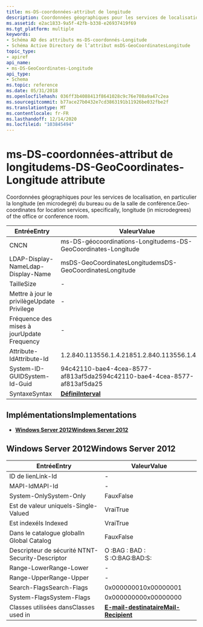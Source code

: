 ```yaml
---
title: ms-DS-coordonnées-attribut de longitude
description: Coordonnées géographiques pour les services de localisation, en particulier la longitude (en microdegré) du bureau ou de la salle de conférence.
ms.assetid: e2ac1833-9a5f-42fb-b338-e26937419f69
ms.tgt_platform: multiple
keywords:
- Schéma AD des attributs ms-DS-coordonnés-Longitude
- Schéma Active Directory de l’attribut msDS-GeoCoordinatesLongitude
topic_type:
- apiref
api_name:
- ms-DS-GeoCoordinates-Longitude
api_type:
- Schema
ms.topic: reference
ms.date: 05/31/2018
ms.openlocfilehash: 036ff3b4088413f8641028c9c76e708a9a47c2ea
ms.sourcegitcommit: b77ace27b0432e7cd3863191b11926be032fbe2f
ms.translationtype: MT
ms.contentlocale: fr-FR
ms.lasthandoff: 12/14/2020
ms.locfileid: "103845494"
---
```

# <a name="ms-ds-geocoordinates-longitude-attribute"></a><span data-ttu-id="3021a-105">ms-DS-coordonnées-attribut de longitude</span><span class="sxs-lookup"><span data-stu-id="3021a-105">ms-DS-GeoCoordinates-Longitude attribute</span></span>

<span data-ttu-id="3021a-106">Coordonnées géographiques pour les services de localisation, en particulier la longitude (en microdegré) du bureau ou de la salle de conférence.</span><span class="sxs-lookup"><span data-stu-id="3021a-106">Geo-coordinates for location services, specifically, longitude (in microdegrees) of the office or conference room.</span></span>



| <span data-ttu-id="3021a-107">Entrée</span><span class="sxs-lookup"><span data-stu-id="3021a-107">Entry</span></span> | <span data-ttu-id="3021a-108">Valeur</span><span class="sxs-lookup"><span data-stu-id="3021a-108">Value</span></span> |
|-------------------|--------------------------------------|
| <span data-ttu-id="3021a-109">CN</span><span class="sxs-lookup"><span data-stu-id="3021a-109">CN</span></span>                | <span data-ttu-id="3021a-110">ms-DS-géocoordinations-Longitude</span><span class="sxs-lookup"><span data-stu-id="3021a-110">ms-DS-GeoCoordinates-Longitude</span></span>       |
| <span data-ttu-id="3021a-111">LDAP-Display-Name</span><span class="sxs-lookup"><span data-stu-id="3021a-111">Ldap-Display-Name</span></span> | <span data-ttu-id="3021a-112">msDS-GeoCoordinatesLongitude</span><span class="sxs-lookup"><span data-stu-id="3021a-112">msDS-GeoCoordinatesLongitude</span></span>         |
| <span data-ttu-id="3021a-113">Taille</span><span class="sxs-lookup"><span data-stu-id="3021a-113">Size</span></span>              | \-                                   |
| <span data-ttu-id="3021a-114">Mettre à jour le privilège</span><span class="sxs-lookup"><span data-stu-id="3021a-114">Update Privilege</span></span>  | \-                                   |
| <span data-ttu-id="3021a-115">Fréquence des mises à jour</span><span class="sxs-lookup"><span data-stu-id="3021a-115">Update Frequency</span></span>  | \-                                   |
| <span data-ttu-id="3021a-116">Attribute-Id</span><span class="sxs-lookup"><span data-stu-id="3021a-116">Attribute-Id</span></span>      | <span data-ttu-id="3021a-117">1.2.840.113556.1.4.2185</span><span class="sxs-lookup"><span data-stu-id="3021a-117">1.2.840.113556.1.4.2185</span></span>              |
| <span data-ttu-id="3021a-118">System-ID-GUID</span><span class="sxs-lookup"><span data-stu-id="3021a-118">System-Id-Guid</span></span>    | <span data-ttu-id="3021a-119">94c42110-bae4-4cea-8577-af813af5da25</span><span class="sxs-lookup"><span data-stu-id="3021a-119">94c42110-bae4-4cea-8577-af813af5da25</span></span> |
| <span data-ttu-id="3021a-120">Syntaxe</span><span class="sxs-lookup"><span data-stu-id="3021a-120">Syntax</span></span>            | [<span data-ttu-id="3021a-121">**Défini**</span><span class="sxs-lookup"><span data-stu-id="3021a-121">**Interval**</span></span>](s-interval.md)       |



## <a name="implementations"></a><span data-ttu-id="3021a-122">Implémentations</span><span class="sxs-lookup"><span data-stu-id="3021a-122">Implementations</span></span>

-   [<span data-ttu-id="3021a-123">**Windows Server 2012**</span><span class="sxs-lookup"><span data-stu-id="3021a-123">**Windows Server 2012**</span></span>](#windows-server-2012)

## <a name="windows-server-2012"></a><span data-ttu-id="3021a-124">Windows Server 2012</span><span class="sxs-lookup"><span data-stu-id="3021a-124">Windows Server 2012</span></span>



| <span data-ttu-id="3021a-125">Entrée</span><span class="sxs-lookup"><span data-stu-id="3021a-125">Entry</span></span> | <span data-ttu-id="3021a-126">Valeur</span><span class="sxs-lookup"><span data-stu-id="3021a-126">Value</span></span> |
|------------------------|------------------------------------------------------|
| <span data-ttu-id="3021a-127">ID de lien</span><span class="sxs-lookup"><span data-stu-id="3021a-127">Link-Id</span></span>                | \-                                                   |
| <span data-ttu-id="3021a-128">MAPI-Id</span><span class="sxs-lookup"><span data-stu-id="3021a-128">MAPI-Id</span></span>                | \-                                                   |
| <span data-ttu-id="3021a-129">System-Only</span><span class="sxs-lookup"><span data-stu-id="3021a-129">System-Only</span></span>            | <span data-ttu-id="3021a-130">Faux</span><span class="sxs-lookup"><span data-stu-id="3021a-130">False</span></span>                                                |
| <span data-ttu-id="3021a-131">Est de valeur unique</span><span class="sxs-lookup"><span data-stu-id="3021a-131">Is-Single-Valued</span></span>       | <span data-ttu-id="3021a-132">Vrai</span><span class="sxs-lookup"><span data-stu-id="3021a-132">True</span></span>                                                 |
| <span data-ttu-id="3021a-133">Est indexé</span><span class="sxs-lookup"><span data-stu-id="3021a-133">Is Indexed</span></span>             | <span data-ttu-id="3021a-134">Vrai</span><span class="sxs-lookup"><span data-stu-id="3021a-134">True</span></span>                                                 |
| <span data-ttu-id="3021a-135">Dans le catalogue global</span><span class="sxs-lookup"><span data-stu-id="3021a-135">In Global Catalog</span></span>      | <span data-ttu-id="3021a-136">Faux</span><span class="sxs-lookup"><span data-stu-id="3021a-136">False</span></span>                                                |
| <span data-ttu-id="3021a-137">Descripteur de sécurité NT</span><span class="sxs-lookup"><span data-stu-id="3021a-137">NT-Security-Descriptor</span></span> | <span data-ttu-id="3021a-138">O :BAG : BAD : S :</span><span class="sxs-lookup"><span data-stu-id="3021a-138">O:BAG:BAD:S:</span></span>                                         |
| <span data-ttu-id="3021a-139">Range-Lower</span><span class="sxs-lookup"><span data-stu-id="3021a-139">Range-Lower</span></span>            | \-                                                   |
| <span data-ttu-id="3021a-140">Range-Upper</span><span class="sxs-lookup"><span data-stu-id="3021a-140">Range-Upper</span></span>            | \-                                                   |
| <span data-ttu-id="3021a-141">Search-Flags</span><span class="sxs-lookup"><span data-stu-id="3021a-141">Search-Flags</span></span>           | <span data-ttu-id="3021a-142">0x00000001</span><span class="sxs-lookup"><span data-stu-id="3021a-142">0x00000001</span></span>                                           |
| <span data-ttu-id="3021a-143">System-Flags</span><span class="sxs-lookup"><span data-stu-id="3021a-143">System-Flags</span></span>           | <span data-ttu-id="3021a-144">0x00000000</span><span class="sxs-lookup"><span data-stu-id="3021a-144">0x00000000</span></span>                                           |
| <span data-ttu-id="3021a-145">Classes utilisées dans</span><span class="sxs-lookup"><span data-stu-id="3021a-145">Classes used in</span></span>        | [<span data-ttu-id="3021a-146">**E-mail-destinataire**</span><span class="sxs-lookup"><span data-stu-id="3021a-146">**Mail-Recipient**</span></span>](c-mailrecipient.md)<br/> |



 

 





